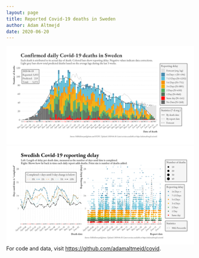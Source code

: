 ```yaml
---
layout: page
title: Reported Covid-19 deaths in Sweden
author: Adam Altmejd
date: 2020-06-20
---
```


![Graph of Swedish Covid-19 deaths with reporting delay.](deaths_lag_sweden_2020-06-20.png "Swedish Covid-19 deaths.")
![Graph of Swedish Covid-19 reporting delay in daily deaths.](lag_trend_sweden_2020-06-20.png "Trend in Swedish Covid-19 mortality reporting delay.")
For code and data, visit <https://github.com/adamaltmejd/covid>.
